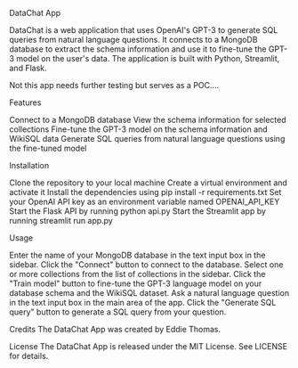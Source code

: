 DataChat App

DataChat is a web application that uses OpenAI's GPT-3 to generate SQL queries from natural language questions. It connects to a MongoDB database to extract the schema information and use it to fine-tune the GPT-3 model on the user's data. The application is built with Python, Streamlit, and Flask.

Not this app needs further testing but serves as a POC....

Features

Connect to a MongoDB database
View the schema information for selected collections
Fine-tune the GPT-3 model on the schema information and WikiSQL data
Generate SQL queries from natural language questions using the fine-tuned model

Installation

Clone the repository to your local machine
Create a virtual environment and activate it
Install the dependencies using pip install -r requirements.txt
Set your OpenAI API key as an environment variable named OPENAI_API_KEY
Start the Flask API by running python api.py
Start the Streamlit app by running streamlit run app.py

Usage


Enter the name of your MongoDB database in the text input box in the sidebar.
Click the "Connect" button to connect to the database.
Select one or more collections from the list of collections in the sidebar.
Click the "Train model" button to fine-tune the GPT-3 language model on your database schema and the WikiSQL dataset.
Ask a natural language question in the text input box in the main area of the app.
Click the "Generate SQL query" button to generate a SQL query from your question.

Credits
The DataChat App was created by Eddie Thomas.

License
The DataChat App is released under the MIT License. See LICENSE for details.